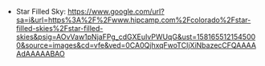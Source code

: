 - Star Filled Sky:
https://www.google.com/url?sa=i&url=https%3A%2F%2Fwww.hipcamp.com%2Fcolorado%2Fstar-filled-skies%2Fstar-filled-skies&psig=AOvVaw1pNjaFPg_cdGXEuIvPWUqG&ust=1581655121545000&source=images&cd=vfe&ved=0CA0QjhxqFwoTCIjXiNbazecCFQAAAAAdAAAAABAO
